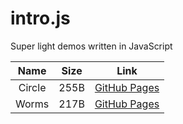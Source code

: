 # intro.js

Super light demos written in JavaScript

|Name|Size|Link|
|:--:|:--:|:--:|
|Circle|255B|[GitHub Pages](https://Raclett3.github.io/intro.js/circle.html)|
|Worms|217B|[GitHub Pages](https://Raclett3.github.io/intro.js/worms.html)|